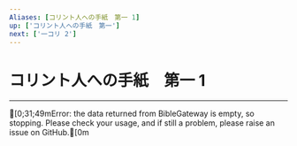 ```yaml
---
Aliases: [コリント人への手紙　第一 1]
up: ['コリント人への手紙　第一']
next: ['一コリ 2']
---
```

# コリント人への手紙　第一 1

***
[0;31;49mError: the data returned from BibleGateway is empty, so stopping. Please check your usage, and if still a problem, please raise an issue on GitHub.[0m
